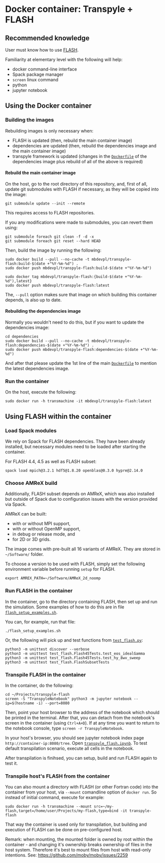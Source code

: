 # Docker container: Transpyle + FLASH


## Recommended knowledge

User must know how to use [FLASH](http://flash.uchicago.edu/site/flashcode/).

Familiarity at elementary level with the following will help:

* docker command-line interface
* Spack package manager
* `screen` linux command
* python
* jupyter notebook


## Using the Docker container


### Building the images

Rebuilding images is only necessary when:

* FLASH is updated (then, rebuild the main container image)
* dependencies are updated (then, rebuild the dependencies image and the main container image)
* transpyle framework is updated (changes in the [`Dockerfile`](dependencies/Dockerfile#L1)
  of the dependencies image plus rebuild of all of the above is required)


#### Rebuild the main container image

On the host, go to the root directory of this repository, and, first of all, update git submodules
with FLASH if necessary, as they will be copied into the image:

    git submodule update --init --remote

This requires access to FLASH repositories.

If you any modifications were made to submodules, you can revert them using:

    git submodule foreach git clean -f -d -x
    git submodule foreach git reset --hard HEAD

Then, build the image by running the following:

    sudo docker build --pull --no-cache -t mbdevpl/transpyle-flash:build-$(date +"%Y-%m-%d") .
    sudo docker push mbdevpl/transpyle-flash:build-$(date +"%Y-%m-%d")

    sudo docker tag mbdevpl/transpyle-flash:{build-$(date +"%Y-%m-%d"),latest}
    sudo docker push mbdevpl/transpyle-flash:latest

The, `--pull` option makes sure that image on which building this container depends, is also up to date.


#### Rebuilding the dependencies image

Normally you wouldn't need to do this, but if you want to update the dependencies image:

    cd dependencies
    sudo docker build --pull --no-cache -t mbdevpl/transpyle-flash:dependencies-$(date +"%Y-%m-%d") .
    sudo docker push mbdevpl/transpyle-flash:dependencies-$(date +"%Y-%m-%d")

And after that please update the 1st line of the main [`Dockerfile`](Dockerfile#L1) to mention
the latest dependencies image.


### Run the container

On the host, execute the following:

    sudo docker run -h transmachine -it mbdevpl/transpyle-flash:latest


## Using FLASH within the container


### Load Spack modules

We rely on Spack for FLASH dependencies. They have been already installed,
but necessary modules need to be loaded after starting the container.

For FLASH 4.4, 4.5 as well as FLASH subset:

    spack load mpich@3.2.1 hdf5@1.8.20 openblas@0.3.0 hypre@2.14.0


### Choose AMReX build

Additionally, FLASH subset depends on AMReX, which was also installed but outside of Spack due to
configuration issues with the version provided via Spack.

AMReX can be built:

- with or without MPI support,
- with or without OpenMP support,
- in debug or release mode, and
- for 2D or 3D grids.

The image comes with pre-built all 16 variants of AMReX. They are stored in `~/Software/` folder.

To choose a version to be used with FLASH, simply set the following environment variable before
running `setup` for FLASH.

    export AMREX_PATH=~/Software/AMReX_2d_noomp


### Run FLASH in the container

In the container, go to the directory containing FLASH, then set up and run the simulation.
Some examples of how to do this are in file [`flash_setup_examples.sh`](flash_setup_examples.sh).

You can, for example, run that file:

    ./flash_setup_examples.sh

Or, the following will pick up and test functions from [`test_flash.py`](test_flash.py):

    python3 -m unittest discover --verbose
    python3 -m unittest test_flash.Flash45Tests.test_eos_idealGamma
    python3 -m unittest test_flash.Flash45Tests.test_hy_8wv_sweep
    python3 -m unittest test_flash.FlashSubsetTests


### Transpile FLASH in the container

In the container, do the following:

    cd ~/Projects/transpyle-flash
    screen -S "TranspyleNotebook" python3 -m jupyter notebook --ip=$(hostname -i) --port=8080

Then, point your host browser to the address of the notebook which should be printed in the terminal.
After that, you can detach from the notebook's screen in the container (using `Ctrl+A+D`).
If at any time you want to return to the notebook console, type `screen -r TranspyleNotebook`.

In your host's browser, you should see jupyter notebook index page `http://container-ip:8080/tree`.
Open [`transpyle_flash.ipynb`](transpyle_flash.ipynb). To test default transpilation scenario,
execute all cells in the notebook.

After transpilation is finihsed, you can setup, build and run FLASH again to test it.


### Transpile host's FLASH from the container

You can also mount a directory with FLASH (or other Fortran code) into the container from your host,
via `--mount` comandline option of `docker run`. So instead of initial command, execute for example:

    sudo docker run -h transmachine --mount src=~/my-flash,target=/home/user/Projects/my-flash,type=bind -it transpyle-flash

That way the container is used only for transpilation, but building and execution of FLASH
can be done on pre-configured host.

Remark: when mounting, the mounted folder is owned by root within the container - and changing it's
ownership breaks ownership of files in the host system. Therefore it's best to mount files from
host with read-only intentions. See: https://github.com/moby/moby/issues/2259
